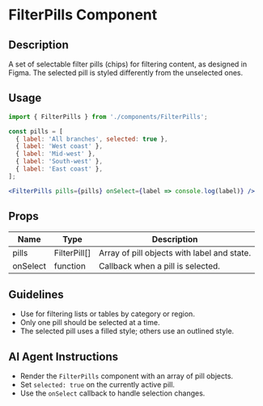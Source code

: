 # FilterPills Component

## Description
A set of selectable filter pills (chips) for filtering content, as designed in Figma. The selected pill is styled differently from the unselected ones.

## Usage

```jsx
import { FilterPills } from './components/FilterPills';

const pills = [
  { label: 'All branches', selected: true },
  { label: 'West coast' },
  { label: 'Mid-west' },
  { label: 'South-west' },
  { label: 'East coast' },
];

<FilterPills pills={pills} onSelect={label => console.log(label)} />
```

## Props
| Name    | Type         | Description                                 |
|---------|--------------|---------------------------------------------|
| pills   | FilterPill[] | Array of pill objects with label and state. |
| onSelect| function     | Callback when a pill is selected.           |

## Guidelines
- Use for filtering lists or tables by category or region.
- Only one pill should be selected at a time.
- The selected pill uses a filled style; others use an outlined style.

## AI Agent Instructions
- Render the `FilterPills` component with an array of pill objects.
- Set `selected: true` on the currently active pill.
- Use the `onSelect` callback to handle selection changes. 